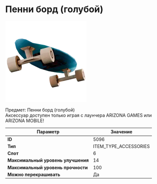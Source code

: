 # Пенни борд (голубой)

![Item Image](../img/5096.webp?raw=true)

Предмет: Пенни борд (голубой)<br>Аксессуар доступен только играя с лаунчера ARIZONA GAMES или ARIZONA MOBILE!


| Параметр | Значение |
|----------|----------|
| **ID** | 5096 |
| **Тип** | ITEM_TYPE_ACCESSORIES |
| **Слот** | 6 |
| **Максимальный уровень улучшения** | 14 |
| **Максимальный уровень прочности** | 100 |
| **Можно перекрашивать** | Да |

